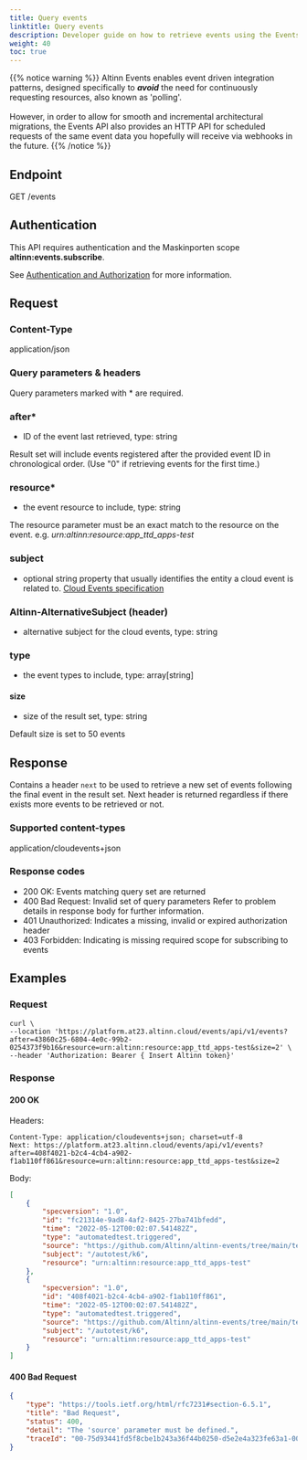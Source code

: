 ```yaml
---
title: Query events
linktitle: Query events
description: Developer guide on how to retrieve events using the Events API
weight: 40
toc: true
---
```


{{% notice warning %}}
Altinn Events enables event driven integration patterns, designed specifically to ***avoid*** the need for
continuously requesting resources, also known as 'polling'. <br/> <br/>
However, in order to allow for smooth and incremental architectural migrations,
the Events API also provides an HTTP API for scheduled requests of the same event data you hopefully
will receive via webhooks in the future.
{{% /notice %}}


## Endpoint

GET /events

## Authentication

This API requires authentication and the Maskinporten scope __altinn:events.subscribe__.

See [Authentication and Authorization](/en/events/api/#authentication--authorization) for more information.


## Request

### Content-Type
application/json

### Query parameters & headers

Query parameters marked with \* are required.

### after*
- ID of the event last retrieved, type: string

Result set will include events registered after the provided event ID in chronological order. (Use "0" if retrieving events for the first time.)

### resource*
- the event resource to include, type: string

The resource parameter must be an exact match to the resource on the event.
e.g. _urn:altinn:resource:app_ttd_apps-test_

### subject
- optional string property that usually identifies the entity a cloud event is related to. [Cloud Events specification](https://github.com/cloudevents/spec/blob/v1.0.2/cloudevents/spec.md#subject)


### Altinn-AlternativeSubject (header)
- alternative subject for the cloud events, type: string

### type
- the event types to include, type: array[string]

#### size
- size of the result set, type: string

Default size is set to 50 events

## Response

Contains a header `next` to be used to retrieve a new set of events following the final event in the result set.
Next header is returned regardless if there exists more events to be retrieved or not.

### Supported content-types
application/cloudevents+json

### Response codes
- 200 OK: Events matching query set are returned
- 400 Bad Request: Invalid set of query parameters
  Refer to problem details in response body for further information.
- 401 Unauthorized: Indicates a missing, invalid or expired authorization header
- 403 Forbidden: Indicating is missing required scope for subscribing to events

## Examples

### Request

```http
curl \
--location 'https://platform.at23.altinn.cloud/events/api/v1/events?after=43860c25-6804-4e0c-99b2-0254373f9b16&resource=urn:altinn:resource:app_ttd_apps-test&size=2' \
--header 'Authorization: Bearer { Insert Altinn token}'
```


### Response

#### 200 OK

Headers:
```http
Content-Type: application/cloudevents+json; charset=utf-8
Next: https://platform.at23.altinn.cloud/events/api/v1/events?after=408f4021-b2c4-4cb4-a902-f1ab110ff861&resource=urn:altinn:resource:app_ttd_apps-test&size=2
```

Body:
```json
[
    {
        "specversion": "1.0",
        "id": "fc21314e-9ad8-4af2-8425-27ba741bfedd",
        "time": "2022-05-12T00:02:07.541482Z",
        "type": "automatedtest.triggered",
        "source": "https://github.com/Altinn/altinn-events/tree/main/test/k6",
        "subject": "/autotest/k6",
        "resource": "urn:altinn:resource:app_ttd_apps-test"
    },
    {
        "specversion": "1.0",
        "id": "408f4021-b2c4-4cb4-a902-f1ab110ff861",
        "time": "2022-05-12T00:02:07.541482Z",
        "type": "automatedtest.triggered",
        "source": "https://github.com/Altinn/altinn-events/tree/main/test/k6",
        "subject": "/autotest/k6",
        "resource": "urn:altinn:resource:app_ttd_apps-test"
    }
]
```

#### 400 Bad Request

```json
{
    "type": "https://tools.ietf.org/html/rfc7231#section-6.5.1",
    "title": "Bad Request",
    "status": 400,
    "detail": "The 'source' parameter must be defined.",
    "traceId": "00-75d93441fd5f8cbe1b243a36f44b0250-d5e2e4a323fe63a1-00"
}
```